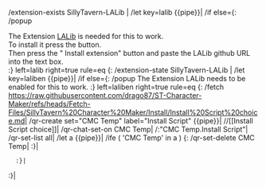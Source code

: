 /extension-exists SillyTavern-LALib | /let key=lalib {{pipe}}|
/if else={: /popup <div>The Extension <a href="https://github.com/LenAnderson/SillyTavern-LALib">LALib</a> is needed for this to work.</div><div>To install it press the <i class="fa-solid fa-cubes"></i> button.</div><div> Then press the "<i class="fa-solid fa-cloud-arrow-down"></i> Install extension" button and paste the LALib github URL into the text box.</div>:} left=lalib right=true rule=eq {:
	/extension-state SillyTavern-LALib | /let key=laliben {{pipe}}|
	/if else={: /popup The Extension LALib needs to be enabled for this to work. :} left=laliben right=true rule=eq {:
		/fetch https://raw.githubusercontent.com/drago87/ST-Character-Maker/refs/heads/Fetch-Files/SillyTavern%20Character%20Maker/Install/Install%20Script%20choice.md|
		/qr-create set="CMC Temp" label="Install Script" {{pipe}}|
		//[[Install Script choice]]|
		/qr-chat-set-on CMC Temp|
		/:"CMC Temp.Install Script"|
		/qr-set-list all|
		/let a {{pipe}}|
		/ife ( 'CMC Temp' in a ) {:
			/qr-set-delete CMC Temp|
		:}|
		
	  :}|
:}|